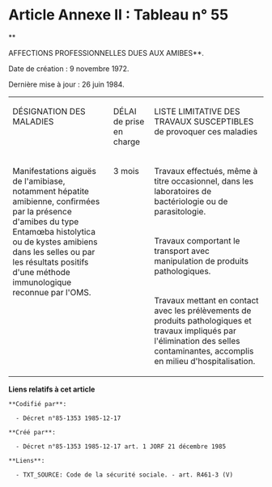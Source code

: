 # Article Annexe II : Tableau n° 55

**

AFFECTIONS PROFESSIONNELLES DUES AUX AMIBES**.

Date de création : 9 novembre 1972.

Dernière mise à jour : 26 juin 1984.

<table>
  <tbody>
    <tr>
      <td width="246" valign="top">

DÉSIGNATION DES MALADIES

</td>
      <td width="76" valign="top">

DÉLAI de prise en charge

</td>
      <td width="283" valign="top">

LISTE LIMITATIVE DES TRAVAUX SUSCEPTIBLES de provoquer ces maladies

</td>
    </tr>
    <tr>
      <td valign="top" rowspan="3" width="246">

Manifestations aiguës de l'amibiase, notamment hépatite amibienne, confirmées par la présence d'amibes du type Entamœba
histolytica ou de kystes amibiens dans les selles ou par les résultats positifs d'une méthode immunologique reconnue par
l'OMS.

</td>
      <td valign="top" width="76" rowspan="3">

3 mois

</td>
      <td width="283" valign="top">

Travaux effectués, même à titre occasionnel, dans les laboratoires de bactériologie ou de parasitologie.

</td>
    </tr>
    <tr>
      <td valign="top" width="283">

Travaux comportant le transport avec manipulation de produits pathologiques.

</td>
    </tr>
    <tr>
      <td width="283" valign="top">

Travaux mettant en contact avec les prélèvements de produits pathologiques et travaux impliqués par l'élimination des selles
contaminantes, accomplis en milieu d'hospitalisation.

</td>
    </tr>
  </tbody>
</table>

**Liens relatifs à cet article**

	**Codifié par**:

	  - Décret n°85-1353 1985-12-17

	**Créé par**:

	  - Décret n°85-1353 1985-12-17 art. 1 JORF 21 décembre 1985

	**Liens**:

	  - TXT_SOURCE: Code de la sécurité sociale. - art. R461-3 (V)
